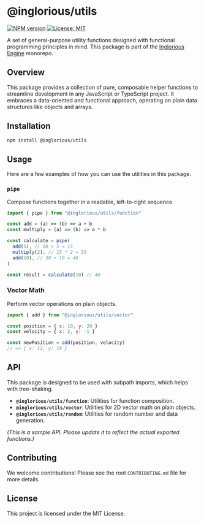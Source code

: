 # @inglorious/utils

[![NPM version](https://img.shields.io/npm/v/@inglorious/utils.svg)](https://www.npmjs.com/package/@inglorious/utils)
[![License: MIT](https://img.shields.io/badge/License-MIT-yellow.svg)](https://opensource.org/licenses/MIT)

A set of general-purpose utility functions designed with functional programming principles in mind. This package is part of the [Inglorious Engine](https://github.com/IngloriousCoderz/inglorious-engine) monorepo.

## Overview

This package provides a collection of pure, composable helper functions to streamline development in any JavaScript or TypeScript project. It embraces a data-oriented and functional approach, operating on plain data structures like objects and arrays.

## Installation

```bash
npm install @inglorious/utils
```

## Usage

Here are a few examples of how you can use the utilities in this package.

### `pipe`

Compose functions together in a readable, left-to-right sequence.

```javascript
import { pipe } from "@inglorious/utils/function"

const add = (a) => (b) => a + b
const multiply = (a) => (b) => a * b

const calculate = pipe(
  add(5), // 10 + 5 = 15
  multiply(2), // 15 * 2 = 30
  add(10), // 30 + 10 = 40
)

const result = calculate(10) // 40
```

### Vector Math

Perform vector operations on plain objects.

```javascript
import { add } from "@inglorious/utils/vector"

const position = { x: 10, y: 20 }
const velocity = { x: 2, y: -1 }

const newPosition = add(position, velocity)
// => { x: 12, y: 19 }
```

## API

This package is designed to be used with subpath imports, which helps with tree-shaking.

- **`@inglorious/utils/function`**: Utilities for function composition.
- **`@inglorious/utils/vector`**: Utilities for 2D vector math on plain objects.
- **`@inglorious/utils/random`**: Utilities for random number and data generation.

_(This is a sample API. Please update it to reflect the actual exported functions.)_

## Contributing

We welcome contributions! Please see the root `CONTRIBUTING.md` file for more details.

## License

This project is licensed under the MIT License.
